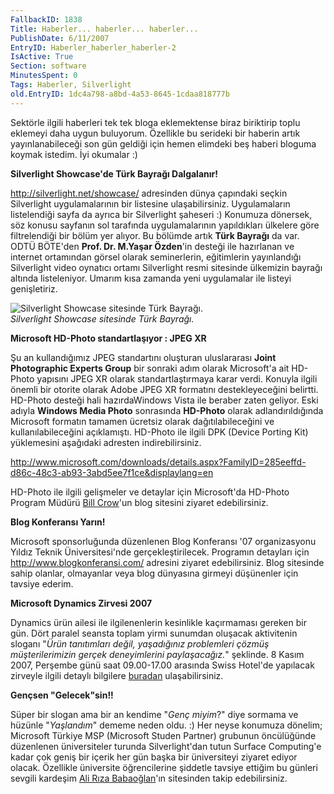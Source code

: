 ```yaml
---
FallbackID: 1838
Title: Haberler... haberler... haberler...
PublishDate: 6/11/2007
EntryID: Haberler_haberler_haberler-2
IsActive: True
Section: software
MinutesSpent: 0
Tags: Haberler, Silverlight
old.EntryID: 1dc4a798-a8bd-4a53-8645-1cdaa818777b
---
```

Sektörle ilgili haberleri tek tek bloga eklemektense biraz biriktirip
toplu eklemeyi daha uygun buluyorum. Özellikle bu serideki bir haberin
artık yayınlanabileceği son gün geldiği için hemen elimdeki beş haberi
bloguma koymak istedim. İyi okumalar :)

**Silverlight Showcase'de Türk Bayrağı Dalgalanır!**

<http://silverlight.net/showcase/> adresinden dünya çapındaki seçkin
Silverlight uygulamalarının bir listesine ulaşabilirsiniz. Uygulamaların
listelendiği sayfa da ayrıca bir Silverlight şaheseri :) Konumuza
dönersek, söz konusu sayfanın sol tarafında uygulamalarının yapıldıkları
ülkelere göre filtrelendiği bir bölüm yer alıyor. Bu bölümde artık
**Türk Bayrağı** da var. ODTÜ BÖTE'den **Prof. Dr. M.Yaşar Özden**'in
desteği ile hazırlanan ve internet ortamından görsel olarak
seminerlerin, eğitimlerin yayınlandığı Silverlight video oynatıcı ortamı
Silverlight resmi sitesinde ülkemizin bayrağı altında listeleniyor.
Umarım kısa zamanda yeni uygulamalar ile listeyi genişletiriz.

![Silverlight Showcase sitesinde Türk
Bayrağı.](media/Haberler_haberler_haberler-2/05112007_2.jpg)\
*Silverlight Showcase sitesinde Türk Bayrağı.*

**Microsoft HD-Photo standartlaşıyor : JPEG XR**

Şu an kullandığımız JPEG standartını oluşturan uluslararası **Joint
Photographic Experts Group** bir sonraki adım olarak Microsoft'a ait
HD-Photo yapısını JPEG XR olarak standartlaştırmaya karar verdi. Konuyla
ilgili önemli bir otorite olarak Adobe JPEG XR formatını
destekleyeceğini belirtti. HD-Photo desteği hali hazırdaWindows Vista
ile beraber zaten geliyor. Eski adıyla **Windows Media Photo**
sonrasında **HD-Photo** olarak adlandırıldığında Microsoft formatın
tamamen ücretsiz olarak dağıtılabileceğini ve kullanılabileceğini
açıklamıştı. HD-Photo ile ilgili DPK (Device Porting Kit) yüklemesini
aşağıdaki adresten indirebilirsiniz.

<http://www.microsoft.com/downloads/details.aspx?FamilyID=285eeffd-d86c-48c3-ab93-3abd5ee7f1ce&displaylang=en>

HD-Photo ile ilgili gelişmeler ve detaylar için Microsoft'da HD-Photo
Program Müdürü [Bill Crow](http://blogs.msdn.com/billcrow/)'un blog
sitesini ziyaret edebilirsiniz.

**Blog Konferansı Yarın!**

Microsoft sponsorluğunda düzenlenen Blog Konferansı '07 organizasyonu
Yıldız Teknik Üniversitesi'nde gerçekleştirilecek. Programın detayları
için <http://www.blogkonferansi.com/> adresini ziyaret edebilirsiniz.
Blog sitesinde sahip olanlar, olmayanlar veya blog dünyasına girmeyi
düşünenler için tavsiye ederim.

**Microsoft Dynamics Zirvesi 2007**

Dynamics ürün ailesi ile ilgilenenlerin kesinlikle kaçırmaması gereken
bir gün. Dört paralel seansta toplam yirmi sunumdan oluşacak aktivitenin
sloganı "*Ürün tanıtımları değil, yaşadığınız problemleri çözmüş
müşterilerimizin gerçek deneyimlerini paylaşacağız.*" şeklinde. 8 Kasım
2007, Perşembe günü saat 09.00-17.00 arasında Swiss Hotel'de yapılacak
zirveyle ilgili detaylı bilgilere
[buradan](http://www.microsoft.com/turkiye/dynamics/zirve2007/detay.mspx)
ulaşabilirsiniz.

**Gençsen "Gelecek"sin!!**

Süper bir slogan ama bir an kendime "*Genç miyim*?" diye sormama ve
hüzünle "*Yaşlandım*" dememe neden oldu. :) Her neyse konumuza dönelim;
Microsoft Türkiye MSP (Microsoft Studen Partner) grubunun öncülüğünde
düzenlenen üniversiteler turunda Silverlight'dan tutun Surface
Computing'e kadar çok geniş bir içerik her gün başka bir üniversiteyi
ziyaret ediyor olacak. Özellikle üniversite öğrencilerine şiddetle
tavsiye ettiğim bu günleri sevgili kardeşim [Ali Rıza
Babaoğlan](http://www.alibabaoglan.com/content/view/124/1/)'ın
sitesinden takip edebilirsiniz.

 


